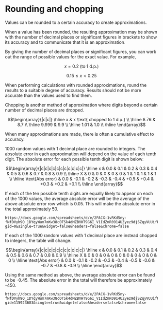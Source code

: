 # Rounding and chopping

Values can be rounded to a certain accuracy to create approximations.

When a value has been rounded, the resulting approximation may be shown with the number of decimal places or significant figures in brackets to show its accuracy and to communicate that it is an approximation.

By giving the number of decimal places or significant figures, you can work out the range of possible values for the exact value. For example,

$$x = 0.2 \text{ (to 1 d.p.)}$$

$$0.15 \leq x < 0.25$$

When performing calculations with rounded approximations, round the results to a suitable degree of accuracy. Results should not be more accurate than the values used to find them.

Chopping is another method of approximation where digits beyond a certain number of decimal places are dropped.

$$\begin{array}{|c|c|}
\hline
x & x \text{ chopped to 1 d.p.} \\ \hline
8.76 & 8.7 \\ \hline
9.999 & 9.9 \\ \hline
1.01 & 1.0 \\ \hline
\end{array}$$

When many approximations are made, there is often a cumulative effect to accuracy.

1000 random values with 1 decimal place are rounded to integers. The absolute error in each approximation will depend on the value of each tenth digit. The absolute error for each possible tenth digit is shown below:

$$\begin{array}{|c|c|c|c|c|c|c|c|c|c|c|}
\hline
x & 0.0 & 0.1 & 0.2 & 0.3 & 0.4 & 0.5 & 0.6 & 0.7 & 0.8 & 0.9 \\ \hline
X & 0 & 0 & 0 & 0 & 0 & 1 & 1 & 1 & 1 & 1 \\ \hline
\text{Abs error} & 0.0 & -0.1 & -0.2 & -0.3 & -0.4 & +0.5 & +0.4 & +0.3 & +0.2 & +0.1 \\ \hline
\end{array}$$

If each of the ten possible tenth digits are equally likely to appear on each of the 1000 values, the average absolute error will be the average of the above absolute error row which is 0.05. This will make the absolute error in the total approximately 50.

```IFrame
https://docs.google.com/spreadsheets/d/e/2PACX-1vRKd5ny-fNfDVyh9Q_1DYqyWum7mKw38cOTSk4dMZBVHT9G6I_V1IdZmR0914UZyez9djSZqyVUUifU/pubhtml?gid=0&single=true&widget=false&headers=false&chrome=false
```

If each of the 1000 random values with 1 decimal place are instead chopped to integers, the table will change.

$$\begin{array}{|c|c|c|c|c|c|c|c|c|c|c|}
\hline
x & 0.0 & 0.1 & 0.2 & 0.3 & 0.4 & 0.5 & 0.6 & 0.7 & 0.8 & 0.9 \\ \hline
X & 0 & 0 & 0 & 0 & 0 & 0 & 0 & 0 & 0 & 0 \\ \hline
\text{Abs error} & 0.0 & -0.1 & -0.2 & -0.3 & -0.4 & -0.5 & -0.6 & -0.7 & -0.8 & -0.9 \\ \hline
\end{array}$$

Using the same method as above, the average absolute error can be found to be -0.45. The absolute error in the total will therefore be approximately -450.

```IFrame
https://docs.google.com/spreadsheets/d/e/2PACX-1vRKd5ny-fNfDVyh9Q_1DYqyWum7mKw38cOTSk4dMZBVHT9G6I_V1IdZmR0914UZyez9djSZqyVUUifU/pubhtml?gid=115923683&single=true&widget=false&headers=false&chrome=false
```
